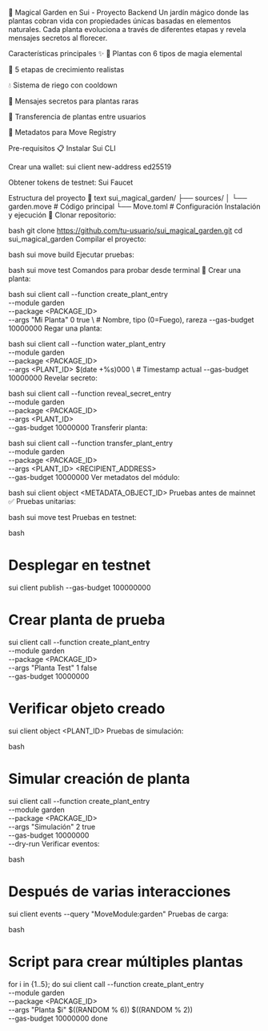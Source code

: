 🌿 Magical Garden en Sui - Proyecto Backend
Un jardín mágico donde las plantas cobran vida con propiedades únicas basadas en elementos naturales. Cada planta evoluciona a través de diferentes etapas y revela mensajes secretos al florecer.

Características principales ✨
🌈 Plantas con 6 tipos de magia elemental

🌱 5 etapas de crecimiento realistas

💧 Sistema de riego con cooldown

📜 Mensajes secretos para plantas raras

🔄 Transferencia de plantas entre usuarios

📡 Metadatos para Move Registry

Pre-requisitos 📋
Instalar Sui CLI

Crear una wallet: sui client new-address ed25519

Obtener tokens de testnet: Sui Faucet

Estructura del proyecto 📂
text
sui_magical_garden/
├── sources/
│   └── garden.move      # Código principal
└── Move.toml             # Configuración
Instalación y ejecución 🚀
Clonar repositorio:

bash
git clone https://github.com/tu-usuario/sui_magical_garden.git
cd sui_magical_garden
Compilar el proyecto:

bash
sui move build
Ejecutar pruebas:

bash
sui move test
Comandos para probar desde terminal 🧪
Crear una planta:

bash
sui client call --function create_plant_entry \
--module garden \
--package <PACKAGE_ID> \
--args "Mi Planta" 0 true \  # Nombre, tipo (0=Fuego), rareza
--gas-budget 10000000
Regar una planta:

bash
sui client call --function water_plant_entry \
--module garden \
--package <PACKAGE_ID> \
--args <PLANT_ID> $(date +%s)000 \  # Timestamp actual
--gas-budget 10000000
Revelar secreto:

bash
sui client call --function reveal_secret_entry \
--module garden \
--package <PACKAGE_ID> \
--args <PLANT_ID> \
--gas-budget 10000000
Transferir planta:

bash
sui client call --function transfer_plant_entry \
--module garden \
--package <PACKAGE_ID> \
--args <PLANT_ID> <RECIPIENT_ADDRESS> \
--gas-budget 10000000
Ver metadatos del módulo:

bash
sui client object <METADATA_OBJECT_ID>
Pruebas antes de mainnet ✅
Pruebas unitarias:

bash
sui move test
Pruebas en testnet:

bash
# Desplegar en testnet
sui client publish --gas-budget 100000000

# Crear planta de prueba
sui client call --function create_plant_entry \
--module garden \
--package <PACKAGE_ID> \
--args "Planta Test" 1 false \
--gas-budget 10000000

# Verificar objeto creado
sui client object <PLANT_ID>
Pruebas de simulación:

bash
# Simular creación de planta
sui client call --function create_plant_entry \
--module garden \
--package <PACKAGE_ID> \
--args "Simulación" 2 true \
--gas-budget 10000000 \
--dry-run
Verificar eventos:

bash
# Después de varias interacciones
sui client events --query "MoveModule:garden"
Pruebas de carga:

bash
# Script para crear múltiples plantas
for i in {1..5}; do
  sui client call --function create_plant_entry \
  --module garden \
  --package <PACKAGE_ID> \
  --args "Planta $i" $((RANDOM % 6)) $((RANDOM % 2)) \
  --gas-budget 10000000
done